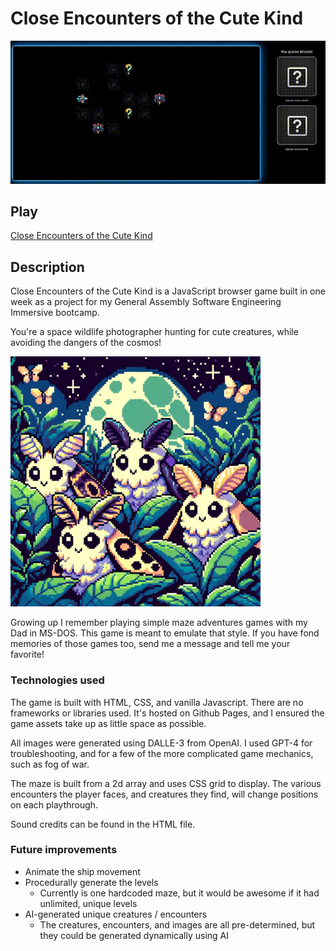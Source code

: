 # Close Encounters of the Cute Kind

![Gameplay](./imgs/video.gif)

## Play

[Close Encounters of the Cute Kind](http://sampatt.com/close-encounters-of-the-cute-kind/)

## Description

Close Encounters of the Cute Kind is a JavaScript browser game built in one week as a project for my General Assembly Software Engineering Immersive bootcamp.

You're a space wildlife photographer hunting for cute creatures, while avoiding the dangers of the cosmos!

![Cute Creature](./imgs/species_6.png)

Growing up I remember playing simple maze adventures games with my Dad in MS-DOS. This game is meant to emulate that style. If you have fond memories of those games too, send me a message and tell me your favorite!

### Technologies used

The game is built with HTML, CSS, and vanilla Javascript. There are no frameworks or libraries used. It's hosted on Github Pages, and I ensured the game assets take up as little space as possible.

All images were generated using DALLE-3 from OpenAI. I used GPT-4 for troubleshooting, and for a few of the more complicated game mechanics, such as fog of war.

The maze is built from a 2d array and uses CSS grid to display. The various encounters the player faces, and creatures they find, will change positions on each playthrough.

Sound credits can be found in the HTML file.

### Future improvements


- Animate the ship movement
- Procedurally generate the levels
  - Currently is one hardcoded maze, but it would be awesome if it had unlimited, unique levels
- AI-generated unique creatures / encounters
  - The creatures, encounters, and images are all pre-determined, but they could be generated dynamically using AI
